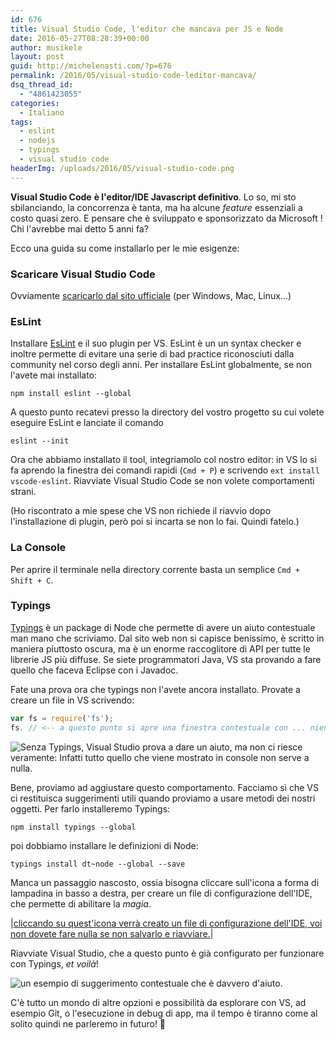 ```yaml
---
id: 676
title: Visual Studio Code, l'editor che mancava per JS e Node
date: 2016-05-27T08:28:39+00:00
author: musikele
layout: post
guid: http://michelenasti.com/?p=676
permalink: /2016/05/visual-studio-code-leditor-mancava/
dsq_thread_id:
  - "4861423055"
categories:
  - Italiano
tags:
  - eslint
  - nodejs
  - typings
  - visual studio code
headerImg: /uploads/2016/05/visual-studio-code.png
---
```

**Visual Studio Code** **è l'editor/IDE Javascript definitivo**. Lo so, mi sto sbilanciando, la concorrenza è tanta, ma ha alcune _feature_ essenziali a costo quasi zero. E pensare che è sviluppato e sponsorizzato da Microsoft ! Chi l'avrebbe mai detto 5 anni fa?

Ecco una guida su come installarlo per le mie esigenze:

### Scaricare Visual Studio Code

Ovviamente [scaricarlo dal sito ufficiale](https://code.visualstudio.com/) (per Windows, Mac, Linux...)

### EsLint

Installare [EsLint](http://eslint.org) e il suo plugin per VS. EsLint è un un syntax checker e inoltre permette di evitare una serie di bad practice riconosciuti dalla community nel corso degli anni. Per installare EsLint globalmente, se non l'avete mai installato:

```shell
npm install eslint --global
 ```

A questo punto recatevi presso la directory del vostro progetto su cui volete eseguire EsLint e lanciate il comando

```shell
eslint --init
```

Ora che abbiamo installato il tool, integriamolo col nostro editor: in VS lo si fa aprendo la finestra dei comandi rapidi (`Cmd + P`) e scrivendo `ext install vscode-eslint`. Riavviate Visual Studio Code se non volete comportamenti strani.

(Ho riscontrato a mie spese che VS non richiede il riavvio dopo l'installazione di plugin, però poi si incarta se non lo fai. Quindi fatelo.)

### La Console

Per aprire il terminale nella directory corrente basta un semplice `Cmd + Shift + C`.

### Typings

[Typings](https://github.com/typings/typings) è un package di Node che permette di avere un aiuto contestuale man mano che scriviamo. Dal sito web non si capisce benissimo, è scritto in maniera piuttosto oscura, ma è un enorme raccoglitore di API per tutte le librerie JS più diffuse. Se siete programmatori Java, VS sta provando a fare quello che faceva Eclipse con i Javadoc.

Fate una prova ora che typings non l'avete ancora installato. Provate a creare un file in VS scrivendo:

```javascript
var fs = require('fs');
fs. // <-- a questo punto si apre una finestra contestuale con ... niente
```

![Senza Typings, Visual Studio prova a dare un aiuto, ma non ci riesce veramente: Infatti tutto quello che viene mostrato in console non serve a nulla.](https://i0.wp.com/michelenasti.com/uploads/2016/05/senza-typings.jpg)

Bene, proviamo ad aggiustare questo comportamento. Facciamo sì che VS ci restituisca suggerimenti utili quando proviamo a usare metodi dei nostri oggetti. Per farlo installeremo Typings:

```shell
npm install typings --global
```

poi dobbiamo installare le definizioni di Node:

```shell
typings install dt~node --global --save
```

Manca un passaggio nascosto, ossia bisogna cliccare sull'icona a forma di lampadina in basso a destra, per creare un file di configurazione dell'IDE, che permette di abilitare la _magia_.

|[cliccando su quest'icona verrà creato un file di configurazione dell'IDE, voi non dovete fare nulla se non salvarlo e riavviare.](https://i0.wp.com/michelenasti.com/uploads/2016/05/visual-studio-magic.jpg)|

Riavviate Visual Studio, che a questo punto è già configurato per funzionare con Typings, _et voilà_!

![un esempio di suggerimento contestuale che è davvero d'aiuto.](https://i0.wp.com/michelenasti.com/uploads/2016/05/con-typings.jpg)

C'è tutto un mondo di altre opzioni e possibilità da esplorare con VS, ad esempio Git, o l'esecuzione in debug di app, ma il tempo è tiranno come al solito quindi ne parleremo in futuro! 🙂

